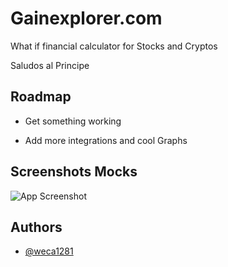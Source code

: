 # Gainexplorer.com
What if financial calculator for Stocks and Cryptos

Saludos al Principe

## Roadmap

- Get something working

- Add more integrations and cool Graphs

## Screenshots Mocks

![App Screenshot](https://via.placeholder.com/468x300?text=App+Screenshot+Here)

## Authors

- [@weca1281](https://www.github.com/weca1281)


